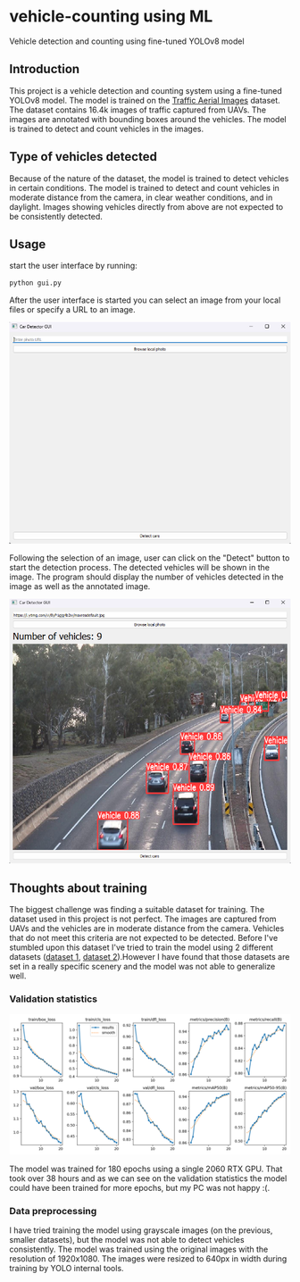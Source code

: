 # vehicle-counting using ML

Vehicle detection and counting using fine-tuned YOLOv8 model

## Introduction

This project is a vehicle detection and counting system using a fine-tuned YOLOv8 model. The model is trained on the [Traffic Aerial Images](https://www.kaggle.com/datasets/javiersanchezsoriano/traffic-images-captured-from-uavs) dataset. The dataset contains 16.4k images of traffic captured from UAVs. The images are annotated with bounding boxes around the vehicles. The model is trained to detect and count vehicles in the images.

## Type of vehicles detected

Because of the nature of the dataset, the model is trained to detect vehicles in certain conditions. The model is trained to detect and count vehicles in moderate distance from the camera, in clear weather conditions, and in daylight. Images showing vehicles directly from above are not expected to be consistently detected.

## Usage

start the user interface by running:

```python
python gui.py
```

After the user interface is started you can select an image from your local files or specify a URL to an image.

![x](images/gui.jpg)

Following the selection of an image, user can click on the "Detect" button to start the detection process. The detected vehicles will be shown in the image. The program should display the number of vehicles detected in the image as well as the annotated image.

![x](images/detected.jpg)

## Thoughts about training

The biggest challenge was finding a suitable dataset for training. The dataset used in this project is not perfect. The images are captured from UAVs and the vehicles are in moderate distance from the camera. Vehicles that do not meet this criteria are not expected to be detected. Before I've stumbled upon this dataset I've tried to train the model using 2 different datasets ([dataset 1](https://www.kaggle.com/datasets/pkdarabi/vehicle-detection-image-dataset), [dataset 2](https://www.kaggle.com/datasets/farzadnekouei/top-view-vehicle-detection-image-dataset)).However I have found that those datasets are set in a really specific scenery and the model was not able to generalize well.

### Validation statistics

![x](runs/train/results.png)

The model was trained for 180 epochs using a single 2060 RTX GPU. That took over 38 hours and as we can see on the validation statistics the model could have been trained for more epochs, but my PC was not happy :(.

### Data preprocessing

I have tried training the model using grayscale images (on the previous, smaller datasets), but the model was not able to detect vehicles consistently. The model was trained using the original images with the resolution of 1920x1080. The images were resized to 640px in width during training by YOLO internal tools.

